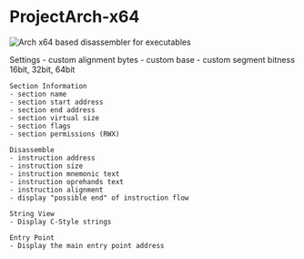 # ProjectArch-x64
![Arch](https://github.com/SurgeGotTappedAgain/Arch-x64/assets/80023326/bf7d8bb1-4b41-42c0-98b9-d497131b0cf4)
x64 based disassembler for executables

Settings
	- custom alignment bytes
	- custom base
	- custom segment bitness 16bit, 32bit, 64bit

	Section Information
	- section name
	- section start address
    - section end address
	- section virtual size
	- section flags
	- section permissions (RWX)

	Disassemble
	- instruction address
	- instruction size
	- instruction mnemonic text
	- instruction oprehands text
    - instruction alignment
    - display "possible end" of instruction flow

    String View
    - Display C-Style strings

    Entry Point
    - Display the main entry point address
